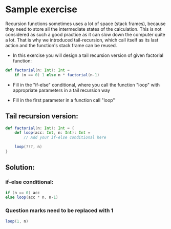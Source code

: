 # Sample exercise

Recursion functions sometimes uses a lot of space (stack frames), because they need to store all the intermediate states of the calculation. This is not considered as such a good practice as it can slow down the computer quite a lot. That is why we introduced tail-recursion, which call itself as its last action and the function's stack frame can be reused.

* In this exercise you will design a tail recursion version of given factorial function:

```scala
def factorial(n: Int): Int =
	if (n == 0) 1 else n * factorial(n-1)
```

* Fill in the "if-else" conditional, where you call the function "loop" with appropriate parameters in a tail recursion way

* Fill in the first parameter in a function call "loop"

## Tail recursion version:

```scala
def factorial(n: Int): Int = {
	def loop(acc: Int, n: Int): Int =
		// Add your if-else conditional here

	loop(???, n) 
}
```


## Solution:

### if-else conditional:

```scala
if (n == 0) acc
else loop(acc * n, n-1)
```

### Question marks need to be replaced with 1
```scala
loop(1, n)
```
